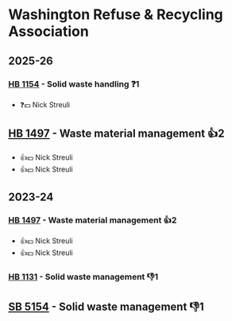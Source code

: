 # Washington Refuse & Recycling Association
## 2025-26

### [HB 1154](/bill/2025-26/hb/1154/) - Solid waste handling   ❓1
* ❓💵 Nick Streuli

## [HB 1497](/bill/2025-26/hb/1497/) - Waste material management 👍2  
* 👍💵 Nick Streuli
* 👍💵 Nick Streuli

## 2023-24

### [HB 1497](/bill/2023-24/hb/1497/) - Waste material management 👍2  
* 👍💵 Nick Streuli
* 👍💵 Nick Streuli

### [HB 1131](/bill/2023-24/hb/1131/) - Solid waste management  👎1 

## [SB 5154](/bill/2023-24/sb/5154/) - Solid waste management  👎1 
